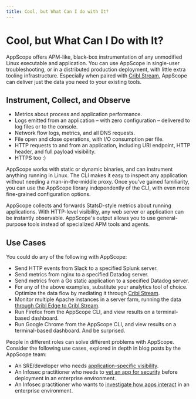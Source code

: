 ```yaml
---
title: Cool, but What Can I do with It?
---
```


# Cool, but What Can I Do with It?

AppScope offers APM-like, black-box instrumentation of any unmodified Linux executable and application. You can use AppScope in single-user troubleshooting, or in a distributed production deployment, with little extra tooling infrastructure. Especially when paired with [Cribl Stream](https://cribl.io/product/), AppScope can deliver just the data you need to your existing tools.

## Instrument, Collect, and Observe

- Metrics about process and application performance.
- Logs emitted from an application – with zero configuration – delivered to log files or to the console.
- Network flow logs, metrics, and all DNS requests.
- File open and close operations, with I/O consumption per file.
- HTTP requests to and from an application, including URI endpoint, HTTP header, and full payload visibility.
- HTTPS too :)

AppScope works with static or dynamic binaries, and can instrument anything running in Linux. The CLI makes it easy to inspect any application without needing a man-in-the-middle proxy. Once you've gained familiarity, you can use the AppScope library independently of the CLI, with even more fine-grained configuration options.

AppScope collects and forwards StatsD-style metrics about running applications. With HTTP-level visibility, any web server or application can be instantly observable. AppScope's output allows you to use general-purpose tools instead of specialized APM tools and agents.

## Use Cases

You could do any of the following with AppScope:

- Send HTTP events from Slack to a specified Splunk server.
- Send metrics from nginx to a specified Datadog server.
- Send metrics from a Go static application to a specified Datadog server.
- For any of the above examples, substitute your analytics tool of choice. Optimize the data flow by mediating it through [Cribl Stream](https://cribl.io/product/).
- Monitor multiple Apache instances in a server farm, running the data [through Cribl Edge to Cribl Stream](/docs/cribl-integration#scaling-scoped-processes).
- Run Firefox from the AppScope CLI, and view results on a terminal-based dashboard.
- Run Google Chrome from the AppScope CLI, and view results on a terminal-based dashboard. And be surprised.

People in different roles can solve different problems with AppScope. Consider the following use cases, explored in depth in blog posts by the AppScope team:

- An SRE/developer who needs [application-specific visibility](https://cribl.io/blog/appscope-1-0-changing-the-game-for-sres-and-devs/).
- An Infosec practitioner who needs to [vet an app for security](https://cribl.io/blog/appscope-1-0-changing-the-game-for-infosec-part-1/) before deployment in an enterprise environment.
- An Infosec practitioner who wants to [investigate how apps interact](https://cribl.io/blog/appscope-1-0-changing-the-game-for-infosec-part-2/) in an enterprise environment.
